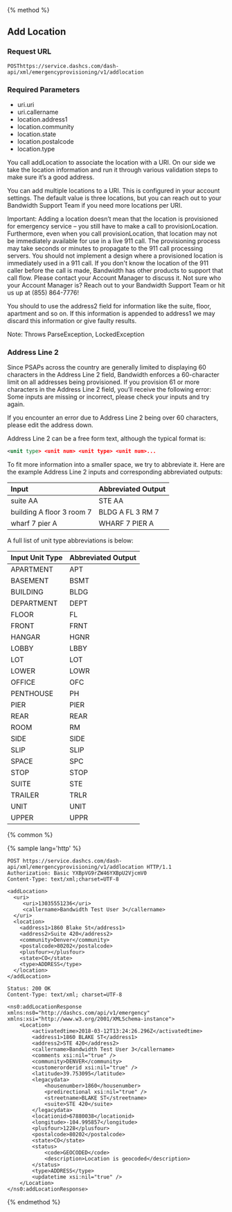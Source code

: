 {% method %}

## Add Location

### Request URL

<code class="post">POST</code>`https://service.dashcs.com/dash-api/xml/emergencyprovisioning/v1/addlocation`

### Required Parameters
  * uri.uri
  * uri.callername
  * location.address1
  * location.community
  * location.state
  * location.postalcode  
  * location.type  

You call addLocation to associate the location with a URI. On our side we take the location information and run it through various validation steps to make sure it’s a good address.

You can add multiple locations to a URI. This is configured in your account settings. The default value is three locations, but you can reach out to your Bandwidth Support Team if you need more locations per URI.

Important: Adding a location doesn’t mean that the location is provisioned for emergency service – you still have to make a call to provisionLocation. Furthermore, even when you call provisionLocation, that location may not be immediately available for use in a live 911 call. The provisioning process may take seconds or minutes to propagate to the 911 call processing servers. You should not implement a design where a provisioned location is immediately used in a 911 call. If you don't know the location of the 911 caller before the call is made, Bandwidth has other products to support that call flow. Please contact your Account Manager to discuss it. Not sure who your Account Manager is? Reach out to your Bandwidth Support Team or hit us up at (855) 864-7776!

You should to use the address2 field for information like the suite, floor, apartment and so on. If this information is appended to address1 we may discard this information or give faulty results.

Note: Throws ParseException, LockedException

### Address Line 2

Since PSAPs across the country are generally limited to displaying 60 characters in the Address Line 2 field, Bandwidth enforces a 60-character limit on all addresses being provisioned. If you provision 61 or more characters in the Address Line 2 field, you’ll receive the following error: Some inputs are missing or incorrect, please check your inputs and try again.


If you encounter an error due to Address Line 2 being over 60 characters, please edit the address down.

Address Line 2 can be a free form text, although the typical format is:

```xml
<unit type> <unit num> <unit type> <unit num>...
```

To fit more information into a smaller space, we try to abbreviate it. Here are the example Address Line 2 inputs and corresponding abbreviated outputs:

| Input                     | Abbreviated Output |
|:--------------------------|:-------------------|
| suite AA                  | STE AA             |
| building A floor 3 room 7 | BLDG A FL 3 RM 7   |
| wharf 7 pier A            | WHARF 7 PIER A     |

A full list of unit type abbreviations is below:

| Input Unit Type           | Abbreviated Output |
|:--------------------------|:-------------------|
| APARTMENT | APT |
| BASEMENT | BSMT |
| BUILDING | BLDG |
| DEPARTMENT | DEPT |
| FLOOR | FL |
| FRONT | FRNT |
| HANGAR | HGNR |
| LOBBY | LBBY |
| LOT | LOT |
| LOWER | LOWR |
| OFFICE | OFC |
| PENTHOUSE | PH |
| PIER | PIER |
| REAR | REAR |
| ROOM | RM |
| SIDE | SIDE|
| SLIP | SLIP |
| SPACE | SPC |
| STOP | STOP |
| SUITE | STE |
| TRAILER | TRLR |
| UNIT | UNIT |
| UPPER | UPPR |


{% common %}

{% sample lang='http' %}

```http
POST https://service.dashcs.com/dash-api/xml/emergencyprovisioning/v1/addlocation HTTP/1.1
Authorization: Basic YXBpVG9rZW46YXBpU2VjcmV0
Content-Type: text/xml;charset=UTF-8

<addLocation>
  <uri>
     <uri>13035551236</uri>
     <callername>Bandwidth Test User 3</callername>
  </uri>
  <location>
    <address1>1860 Blake St</address1>
    <address2>Suite 420</address2>
    <community>Denver</community>
    <postalcode>80202</postalcode>
    <plusfour></plusfour>
    <state>CO</state>
    <type>ADDRESS</type>
  </location>
</addLocation>
```

```http
Status: 200 OK
Content-Type: text/xml; charset=UTF-8

<ns0:addLocationResponse xmlns:ns0="http://dashcs.com/api/v1/emergency" xmlns:xsi="http://www.w3.org/2001/XMLSchema-instance">
    <Location>
        <activatedtime>2018-03-12T13:24:26.296Z</activatedtime>
        <address1>1860 BLAKE ST</address1>
        <address2>STE 420</address2>
        <callername>Bandwidth Test User 3</callername>
        <comments xsi:nil="true" />
        <community>DENVER</community>
        <customerorderid xsi:nil="true" />
        <latitude>39.753095</latitude>
        <legacydata>
            <housenumber>1860</housenumber>
            <predirectional xsi:nil="true" />
            <streetname>BLAKE ST</streetname>
            <suite>STE 420</suite>
        </legacydata>
        <locationid>67880038</locationid>
        <longitude>-104.995857</longitude>
        <plusfour>1228</plusfour>
        <postalcode>80202</postalcode>
        <state>CO</state>
        <status>
            <code>GEOCODED</code>
            <description>Location is geocoded</description>
        </status>
        <type>ADDRESS</type>
        <updatetime xsi:nil="true" />
    </Location>
</ns0:addLocationResponse>
```

{% endmethod %}
